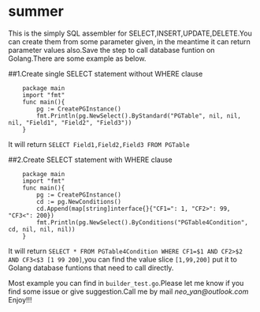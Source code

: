 # summer
This is the simply SQL assembler for SELECT,INSERT,UPDATE,DELETE.You can create them from some parameter given, in the meantime it can return parameter values also.Save the step to call database funtion on Golang.There are some example as below.

##1.Create single SELECT statement without WHERE clause
```golang
	package main
	import "fmt"
	func main(){
	    pg := CreatePGInstance()
	    fmt.Println(pg.NewSelect().ByStandard("PGTable", nil, nil, nil, "Field1", "Field2", "Field3"))
	}
```
It will return `SELECT Field1,Field2,Field3 FROM PGTable`


##2.Create SELECT statement with WHERE clause
```golang
	package main
	import "fmt"
	func main(){
	    pg := CreatePGInstance()
	    cd := pg.NewConditions()
	    cd.Append(map[string]interface{}{"CF1=": 1, "CF2>": 99, "CF3<": 200})
	    fmt.Println(pg.NewSelect().ByConditions("PGTable4Condition", cd, nil, nil, nil))
	}

```
It will return `SELECT * FROM PGTable4Condition WHERE CF1=$1 AND CF2>$2 AND CF3<$3 [1 99 200]`,you can find the value slice `[1,99,200]` put it to Golang database funtions that need to call directly.

Most example you can find in `builder_test.go`.Please let me know if you find some issue or give suggestion.Call me by mail _neo_yan@outlook.com_
Enjoy!!!
